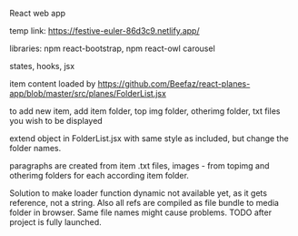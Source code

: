 React web app

temp link: https://festive-euler-86d3c9.netlify.app/

libraries: npm react-bootstrap, npm react-owl carousel

states, hooks, jsx

item content loaded by https://github.com/Beefaz/react-planes-app/blob/master/src/planes/FolderList.jsx

to add new item, add item folder, top img folder, otherimg folder, txt files you wish to be displayed

extend object in FolderList.jsx with same style as included, but change the folder names.

paragraphs are created from item .txt files, images - from topimg and otherimg folders for each according item folder.

Solution to make loader function dynamic not available yet, as it gets reference, not a string. Also all refs are compiled as file bundle to media folder in browser. Same file names might cause problems. TODO after project is fully launched.